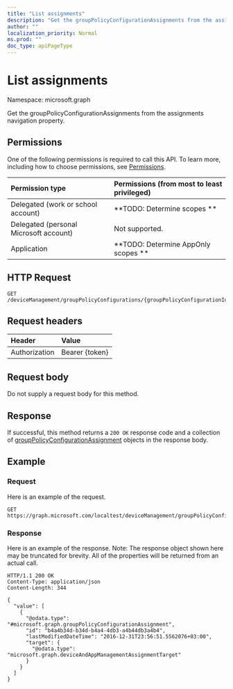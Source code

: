 ```yaml
---
title: "List assignments"
description: "Get the groupPolicyConfigurationAssignments from the assignments navigation property."
author: ""
localization_priority: Normal
ms.prod: ""
doc_type: apiPageType
---
```


# List assignments

Namespace: microsoft.graph

Get the groupPolicyConfigurationAssignments from the assignments navigation property.

## Permissions
One of the following permissions is required to call this API. To learn more, including how to choose permissions, see [Permissions](/concepts/permissions-reference.md).

|Permission type|Permissions (from most to least privileged)|
|:---|:---|
|Delegated (work or school account)|**TODO: Determine scopes **|
|Delegated (personal Microsoft account)|Not supported.|
|Application|**TODO: Determine AppOnly scopes **|

## HTTP Request
<!-- {
  "blockType": "ignored"
}
-->
``` http
GET /deviceManagement/groupPolicyConfigurations/{groupPolicyConfigurationId}/assignments
```

## Request headers
|Header|Value|
|:---|:---|
|Authorization|Bearer {token}|

## Request body
Do not supply a request body for this method.

## Response
If successful, this method returns a `200 OK` response code and a collection of [groupPolicyConfigurationAssignment](../resources/grouppolicyconfigurationassignment.md) objects in the response body.

## Example

### Request
Here is an example of the request.
<!-- {
  "blockType": "request",
  "name": "get_grouppolicyconfigurationassignment"
}
-->
``` http
GET https://graph.microsoft.com/localtest/deviceManagement/groupPolicyConfigurations/{groupPolicyConfigurationId}/assignments
```

### Response
Here is an example of the response. Note: The response object shown here may be truncated for brevity. All of the properties will be returned from an actual call.
<!-- {
  "blockType": "response",
  "truncated": true,
  "@odata.type": "collection(microsoft.graph.grouppolicyconfigurationassignment)"
}
-->
``` http
HTTP/1.1 200 OK
Content-Type: application/json
Content-Length: 344

{
  "value": [
    {
      "@odata.type": "#microsoft.graph.groupPolicyConfigurationAssignment",
      "id": "b4a4b34d-b34d-b4a4-4db3-a4b44db3a4b4",
      "lastModifiedDateTime": "2016-12-31T23:56:51.5562076+03:00",
      "target": {
        "@odata.type": "microsoft.graph.deviceAndAppManagementAssignmentTarget"
      }
    }
  ]
}
```

